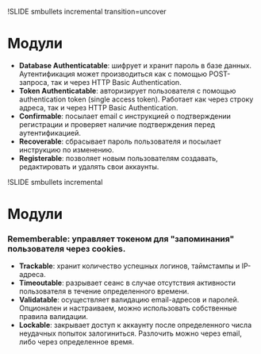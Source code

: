 !SLIDE smbullets incremental transition=uncover
# Модули #

* **Database Authenticatable**: шифрует и хранит пароль в базе данных. Аутентификация может производиться как с помощью POST-запроса, так и через HTTP Basic Authentication.
* **Token Authenticatable**: авторизирует пользователя с помощью authentication token (single access token). Работает как через строку адреса, так и через HTTP Basic Authentication.
* **Confirmable**: посылает email с инструкцией о подтверждении регистрации и проверяет наличие подтверждения перед аутентификацией.
* **Recoverable**: сбрасывает пароль пользователя и посылает инструкцию по изменению.
* **Registerable**: позволяет новым пользователям создавать, редактировать и удалять свои аккаунты.

!SLIDE smbullets incremental
# Модули #
### **Rememberable**: управляет токеном для "запоминания" пользователя через cookies.

* **Trackable**: хранит количество успешных логинов, таймстампы и IP-адреса.
* **Timeoutable**: разрывает сеанс в случае отсутствия активности пользователя в течение определенного времени.
* **Validatable**: осуществляет валидацию email-адресов и паролей. Опционален и настраиваем, можно использовать собственные правила валидации.
* **Lockable**: закрывает доступ к аккаунту после определенного числа неудачных попыток залогиниться. Разлочить можно через email, либо через определенное время.
